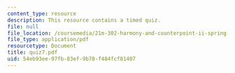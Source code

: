 ```yaml
---
content_type: resource
description: This resource contains a timed quiz.
file: null
file_location: /coursemedia/21m-302-harmony-and-counterpoint-ii-spring-2005/54eb93ee97fb83ef9b78f484fcf81407_quiz7.pdf
file_type: application/pdf
resourcetype: Document
title: quiz7.pdf
uid: 54eb93ee-97fb-83ef-9b78-f484fcf81407
---
```

